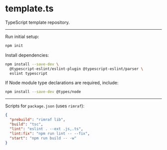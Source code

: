 # template.ts

TypeScript template repository.

---

Run initial setup:

```sh
npm init
```

Install dependencies:

```sh
npm install --save-dev \
  @typescript-eslint/eslint-plugin @typescript-eslint/parser \
  eslint typescript
```

If Node module type declarations are required, include:

```sh
npm install --save-dev @types/node
```

---

Scripts for `package.json` (uses `rimraf`):

```json
{
  "prebuild": "rimraf lib",
  "build": "tsc",
  "lint": "eslint . --ext .js,.ts",
  "lint:fix": "npm run lint -- --fix",
  "start": "npm run build -- -w"
}
```
